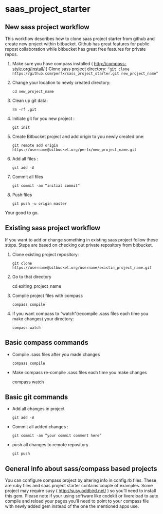 saas_project_starter
====================

## New sass project workflow

This workflow describes how to clone saas project starter from github and create new project within bitbucket. Github has great features for public repost collaboration while bitbucket has great free features for private repos.


1.	Make sure you have compass installed ( http://compass-style.org/install/ )
Clone sass project directory: `“git clone https://github.com/perfx/sass_project_starter.git new_project_name”`

2.	Change your location to newly created directory:
		
		cd new_project_name

3.	Clean up git data:

		rm -rf .git

4.	Initiate git for you new project :
		
		git init

5.	Create Bitbucket project and add origin to you newly created one:
		
		git remote add origin https://username@bitbucket.org/perfx/new_project_name.git

6.	Add all files :
	
		git add -A

7.	Commit all files 
		
		git commit -am “initial commit”

8.	Push files

		git push -u origin master

Your good to go.

## Existing sass project workflow

If you want to add or change something in existing saas project follow these steps. Steps are based on checking out private repository from bitbucket.

1.	Clone existing project repository:

		git clone https://username@bitbucket.org/username/existin_project_name.git

2.	 Go to that directory

		cd exiting_project_name

3.	Compile project files with compass
		
		compass compile

4.	If you want compass to “watch”(recompile .sass files each time you make changes) your directory:

		compass watch


## Basic compass commands

-	Compile .sass files after you made changes
		
		compass compile

-	Make compass re-compile .sass files each time you make changes

	compass watch


## Basic git commands

-	Add all changes in project
		
		git add -A

-	Commit all added changes :

		git commit -am ”your commit comment here”

-	push all changes to remote repository

		git push


## General info about sass/compass based projects

You can configure compass project by altering info in config.rb files. These are ruby files and saas project starter contains couple of examples.
Some project may require susy ( http://susy.oddbird.net/ ) so you’ll need to install this gem. Please note if your using software like codekit or livereload to auto compile and reload your pages you’ll need to point to your compass file with newly added gem instead of the one the mentioned apps use.
